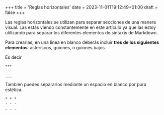+++
title = 'Reglas horizontales'
date = 2023-11-01T19:12:49+01:00
draft = false
+++

Las reglas horizontales se utilizan para separar secciones de una manera visual. Las estás viendo constantemente en este artículo ya que las estoy utilizando para separar los diferentes elementos de sintaxis de Markdown.

Para crearlas, en una línea en blanco deberás incluir **tres de los siguientes elementos**: asteriscos, guiones, o guiones bajos.

Es decir
```
***
---
___
```
También puedes separarlos mediante un espacio en blanco por pura estética.
```
* * *
- - -
_ _ _
```